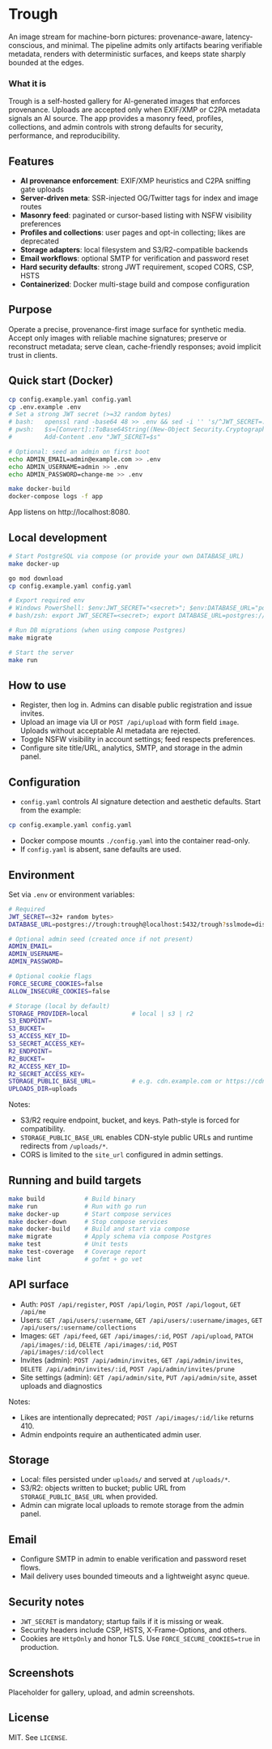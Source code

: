 # Trough

An image stream for machine-born pictures: provenance-aware, latency-conscious, and minimal. The pipeline admits only artifacts bearing verifiable metadata, renders with deterministic surfaces, and keeps state sharply bounded at the edges.

### What it is
Trough is a self-hosted gallery for AI-generated images that enforces provenance. Uploads are accepted only when EXIF/XMP or C2PA metadata signals an AI source. The app provides a masonry feed, profiles, collections, and admin controls with strong defaults for security, performance, and reproducibility.

## Features

- **AI provenance enforcement**: EXIF/XMP heuristics and C2PA sniffing gate uploads
- **Server-driven meta**: SSR-injected OG/Twitter tags for index and image routes
- **Masonry feed**: paginated or cursor-based listing with NSFW visibility preferences
- **Profiles and collections**: user pages and opt-in collecting; likes are deprecated
- **Storage adapters**: local filesystem and S3/R2-compatible backends
- **Email workflows**: optional SMTP for verification and password reset
- **Hard security defaults**: strong JWT requirement, scoped CORS, CSP, HSTS
- **Containerized**: Docker multi-stage build and compose configuration

## Purpose
Operate a precise, provenance-first image surface for synthetic media. Accept only images with reliable machine signatures; preserve or reconstruct metadata; serve clean, cache-friendly responses; avoid implicit trust in clients.

## Quick start (Docker)

```bash
cp config.example.yaml config.yaml
cp .env.example .env
# Set a strong JWT secret (>=32 random bytes)
# bash:   openssl rand -base64 48 >> .env && sed -i '' 's/^JWT_SECRET=.*/JWT_SECRET=<your-secret>/' .env
# pwsh:   $s=[Convert]::ToBase64String((New-Object Security.Cryptography.RNGCryptoServiceProvider).GetBytes(48))
#         Add-Content .env "JWT_SECRET=$s"

# Optional: seed an admin on first boot
echo ADMIN_EMAIL=admin@example.com >> .env
echo ADMIN_USERNAME=admin >> .env
echo ADMIN_PASSWORD=change-me >> .env

make docker-build
docker-compose logs -f app
```

App listens on http://localhost:8080.

## Local development

```bash
# Start PostgreSQL via compose (or provide your own DATABASE_URL)
make docker-up

go mod download
cp config.example.yaml config.yaml

# Export required env
# Windows PowerShell: $env:JWT_SECRET="<secret>"; $env:DATABASE_URL="postgres://trough:trough@localhost:5432/trough?sslmode=disable"
# bash/zsh: export JWT_SECRET=<secret>; export DATABASE_URL=postgres://trough:trough@localhost:5432/trough?sslmode=disable

# Run DB migrations (when using compose Postgres)
make migrate

# Start the server
make run
```

## How to use

- Register, then log in. Admins can disable public registration and issue invites.
- Upload an image via UI or `POST /api/upload` with form field `image`. Uploads without acceptable AI metadata are rejected.
- Toggle NSFW visibility in account settings; feed respects preferences.
- Configure site title/URL, analytics, SMTP, and storage in the admin panel.

## Configuration

- `config.yaml` controls AI signature detection and aesthetic defaults. Start from the example:

```bash
cp config.example.yaml config.yaml
```

- Docker compose mounts `./config.yaml` into the container read-only.
- If `config.yaml` is absent, sane defaults are used.

## Environment

Set via `.env` or environment variables:

```bash
# Required
JWT_SECRET=<32+ random bytes>
DATABASE_URL=postgres://trough:trough@localhost:5432/trough?sslmode=disable

# Optional admin seed (created once if not present)
ADMIN_EMAIL=
ADMIN_USERNAME=
ADMIN_PASSWORD=

# Optional cookie flags
FORCE_SECURE_COOKIES=false
ALLOW_INSECURE_COOKIES=false

# Storage (local by default)
STORAGE_PROVIDER=local            # local | s3 | r2
S3_ENDPOINT=
S3_BUCKET=
S3_ACCESS_KEY_ID=
S3_SECRET_ACCESS_KEY=
R2_ENDPOINT=
R2_BUCKET=
R2_ACCESS_KEY_ID=
R2_SECRET_ACCESS_KEY=
STORAGE_PUBLIC_BASE_URL=          # e.g. cdn.example.com or https://cdn.example.com
UPLOADS_DIR=uploads
```

Notes:
- S3/R2 require endpoint, bucket, and keys. Path-style is forced for compatibility.
- `STORAGE_PUBLIC_BASE_URL` enables CDN-style public URLs and runtime redirects from `/uploads/*`.
- CORS is limited to the `site_url` configured in admin settings.

## Running and build targets

```bash
make build           # Build binary
make run             # Run with go run
make docker-up       # Start compose services
make docker-down     # Stop compose services
make docker-build    # Build and start via compose
make migrate         # Apply schema via compose Postgres
make test            # Unit tests
make test-coverage   # Coverage report
make lint            # gofmt + go vet
```

## API surface

- Auth: `POST /api/register`, `POST /api/login`, `POST /api/logout`, `GET /api/me`
- Users: `GET /api/users/:username`, `GET /api/users/:username/images`, `GET /api/users/:username/collections`
- Images: `GET /api/feed`, `GET /api/images/:id`, `POST /api/upload`, `PATCH /api/images/:id`, `DELETE /api/images/:id`, `POST /api/images/:id/collect`
- Invites (admin): `POST /api/admin/invites`, `GET /api/admin/invites`, `DELETE /api/admin/invites/:id`, `POST /api/admin/invites/prune`
- Site settings (admin): `GET /api/admin/site`, `PUT /api/admin/site`, asset uploads and diagnostics

Notes:
- Likes are intentionally deprecated; `POST /api/images/:id/like` returns 410.
- Admin endpoints require an authenticated admin user.

## Storage

- Local: files persisted under `uploads/` and served at `/uploads/*`.
- S3/R2: objects written to bucket; public URL from `STORAGE_PUBLIC_BASE_URL` when provided.
- Admin can migrate local uploads to remote storage from the admin panel.

## Email

- Configure SMTP in admin to enable verification and password reset flows.
- Mail delivery uses bounded timeouts and a lightweight async queue.

## Security notes

- `JWT_SECRET` is mandatory; startup fails if it is missing or weak.
- Security headers include CSP, HSTS, X-Frame-Options, and others.
- Cookies are `HttpOnly` and honor TLS. Use `FORCE_SECURE_COOKIES=true` in production.

## Screenshots

Placeholder for gallery, upload, and admin screenshots.

## License

MIT. See `LICENSE`.